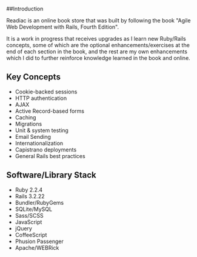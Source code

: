 ##Introduction

Readiac is an online book store that was built by following the book "Agile Web Development with Rails, Fourth Edition". 

It is a work in progress that receives upgrades as I learn new Ruby/Rails concepts, some of which are the optional enhancements/exercises at the end of each section in the book, and the rest are my own enhancements which I did to further reinforce knowledge learned in the book and online.

## Key Concepts

* Cookie-backed sessions
* HTTP authentication
* AJAX
* Active Record-based forms
* Caching
* Migrations
* Unit & system testing
* Email Sending
* Internationalization
* Capistrano deployments
* General Rails best practices

## Software/Library Stack

* Ruby 2.2.4
* Rails 3.2.22
* Bundler/RubyGems
* SQLite/MySQL
* Sass/SCSS
* JavaScript
* jQuery
* CoffeeScript
* Phusion Passenger
* Apache/WEBRick
